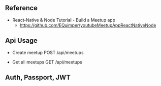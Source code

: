 ## Reference
- React-Native & Node Tutorial - Build a Meetup app
    - https://github.com/EQuimper/youtubeMeetupAppReactNativeNode



## Api Usage
- Create meetup
  POST /api/meetups

- Get all meetups
  GET /api/meetups


## Auth, Passport, JWT

